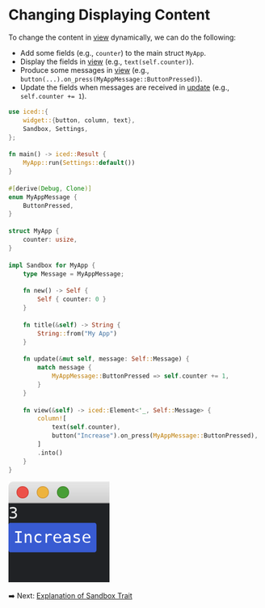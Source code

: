 # Changing Displaying Content

To change the content in [view](https://docs.iced.rs/iced/trait.Sandbox.html#tymethod.view) dynamically, we can do the following:

* Add some fields (e.g., `counter`) to the main struct `MyApp`.
* Display the fields in [view](https://docs.iced.rs/iced/trait.Sandbox.html#tymethod.view) (e.g., `text(self.counter)`).
* Produce some messages in [view](https://docs.iced.rs/iced/trait.Sandbox.html#tymethod.view) (e.g., `button(...).on_press(MyAppMessage::ButtonPressed)`).
* Update the fields when messages are received in [update](https://docs.iced.rs/iced/trait.Sandbox.html#tymethod.update) (e.g., `self.counter += 1`).

```rust
use iced::{
    widget::{button, column, text},
    Sandbox, Settings,
};

fn main() -> iced::Result {
    MyApp::run(Settings::default())
}

#[derive(Debug, Clone)]
enum MyAppMessage {
    ButtonPressed,
}

struct MyApp {
    counter: usize,
}

impl Sandbox for MyApp {
    type Message = MyAppMessage;

    fn new() -> Self {
        Self { counter: 0 }
    }

    fn title(&self) -> String {
        String::from("My App")
    }

    fn update(&mut self, message: Self::Message) {
        match message {
            MyAppMessage::ButtonPressed => self.counter += 1,
        }
    }

    fn view(&self) -> iced::Element<'_, Self::Message> {
        column![
            text(self.counter),
            button("Increase").on_press(MyAppMessage::ButtonPressed),
        ]
        .into()
    }
}
```

![Producing and receiving messages](./pic/changing_displaying_content.png)

:arrow_right:  Next: [Explanation of Sandbox Trait](./explanation_of_sandbox_trait.md)
